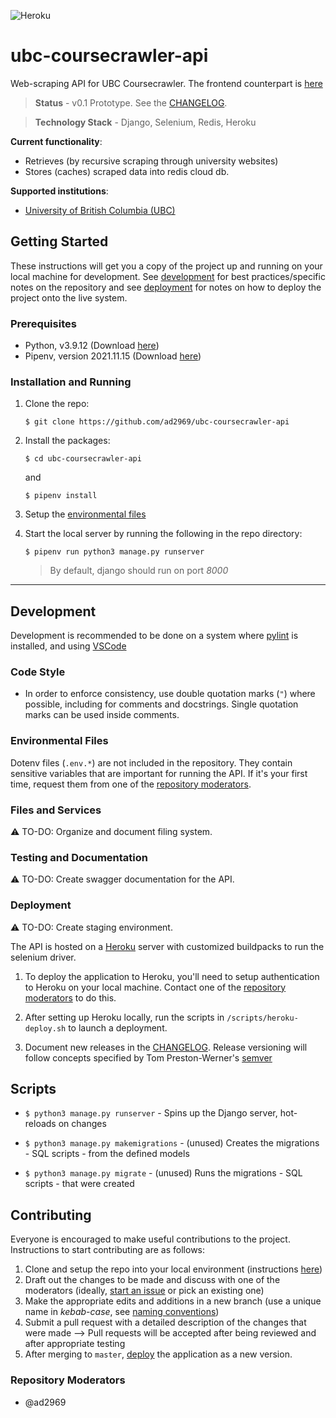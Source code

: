 ![Heroku](https://heroku-badge.herokuapp.com/?app=ubc-coursecrawler-api&root=test)

# ubc-coursecrawler-api
Web-scraping API for UBC Coursecrawler. The frontend counterpart is [here](https://github.com/ad2969/ubc-coursecrawler)

> **Status** - v0.1 Prototype. See the [CHANGELOG](CHANGELOG.md).

> **Technology Stack** - Django, Selenium, Redis, Heroku

**Current functionality**:
- Retrieves (by recursive scraping through university websites)
- Stores (caches) scraped data into redis cloud db.

**Supported institutions**:
- [University of British Columbia (UBC)](https://courses.students.ubc.ca/cs/courseschedule)

## Getting Started

These instructions will get you a copy of the project up and running on your local machine for development. See [development](#development) for best practices/specific notes on the repository and see [deployment](#deployment) for notes on how to deploy the project onto the live system.
### Prerequisites

- Python, v3.9.12 (Download [here](https://www.python.org/downloads/))
- Pipenv, version 2021.11.15 (Download [here](https://pypi.org/project/pipenv/))

### Installation and Running

1. Clone the repo:

    ```
    $ git clone https://github.com/ad2969/ubc-coursecrawler-api
    ```

2. Install the packages:

    ```
    $ cd ubc-coursecrawler-api
    ```

    and

    ```
    $ pipenv install
    ```

3. Setup the [environmental files](#environmental-files)

4. Start the local server by running the following in the repo directory:

   ```
   $ pipenv run python3 manage.py runserver
   ```

   > By default, django should run on port *8000*

<hr />

## Development

Development is recommended to be done on a system where [pylint](https://pypi.org/project/pylint/) is installed, and using [VSCode](https://code.visualstudio.com/)
### Code Style

- In order to enforce consistency, use double quotation marks (`"`) where possible, including for comments and docstrings. Single quotation marks can be used inside comments.

### Environmental Files

Dotenv files (`.env.*`) are not included in the repository. They contain sensitive variables that are important for running the API. If it's your first time, request them from one of the [repository moderators](#repository-moderators).

### Files and Services

:warning: TO-DO: Organize and document filing system.

### Testing and Documentation

:warning: TO-DO: Create swagger documentation for the API.

### Deployment

:warning: TO-DO: Create staging environment.

The API is hosted on a [Heroku](https://www.heroku.com/) server with customized buildpacks to run the selenium driver.

1. To deploy the application to Heroku, you'll need to setup authentication to Heroku on your local machine. Contact one of the [repository moderators](#repository-moderators) to do this.

2. After setting up Heroku locally, run the scripts in `/scripts/heroku-deploy.sh` to launch a deployment.

3. Document new releases in the [CHANGELOG](CHANGELOG.md). Release versioning will follow concepts specified by Tom Preston-Werner's [semver](https://semver.org/)


## Scripts

- `$ python3 manage.py runserver` - Spins up the Django server, hot-reloads on changes

- `$ python3 manage.py makemigrations` - (unused) Creates the migrations - SQL scripts - from the defined models

- `$ python3 manage.py migrate` - (unused) Runs the migrations - SQL scripts - that were created


## Contributing
Everyone is encouraged to make useful contributions to the project. Instructions to start contributing are as follows:

1. Clone and setup the repo into your local environment (instructions [here](#getting-started))
2. Draft out the changes to be made and discuss with one of the moderators (ideally, [start an issue](https://github.com/ad2969/ubc-coursecrawler-api/issues) or pick an existing one)
3. Make the appropriate edits and additions in a new branch (use a unique name in *kebab-case*, see [naming conventions](https://namingconvention.org/git/branch-naming.html))
4. Submit a pull request with a detailed description of the changes that were made
--> Pull requests will be accepted after being reviewed and after appropriate testing
5. After merging to `master`, [deploy](#deployment) the application as a new version.

### Repository Moderators

* @ad2969
